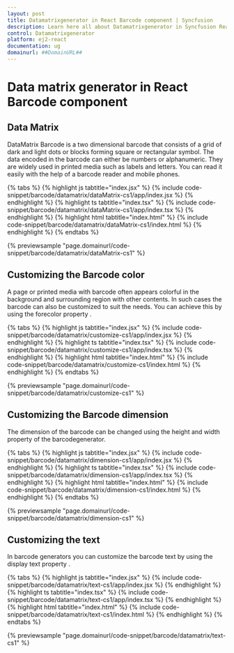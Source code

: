 ```yaml
---
layout: post
title: Datamatrixgenerator in React Barcode component | Syncfusion
description: Learn here all about Datamatrixgenerator in Syncfusion React Barcode component of Syncfusion Essential JS 2 and more.
control: Datamatrixgenerator 
platform: ej2-react
documentation: ug
domainurl: ##DomainURL##
---
```


# Data matrix generator in React Barcode component

## Data Matrix

DataMatrix Barcode is a two dimensional barcode that consists of a grid of dark and light dots or blocks forming square or rectangular symbol. The data encoded in the barcode can either be numbers or alphanumeric. They are widely used in printed media such as labels and letters. You can read it easily with the help of a barcode reader and mobile phones.

{% tabs %}
{% highlight js tabtitle="index.jsx" %}
{% include code-snippet/barcode/datamatrix/dataMatrix-cs1/app/index.jsx %}
{% endhighlight %}
{% highlight ts tabtitle="index.tsx" %}
{% include code-snippet/barcode/datamatrix/dataMatrix-cs1/app/index.tsx %}
{% endhighlight %}
{% highlight html tabtitle="index.html" %}
{% include code-snippet/barcode/datamatrix/dataMatrix-cs1/index.html %}
{% endhighlight %}
{% endtabs %}
        
{% previewsample "page.domainurl/code-snippet/barcode/datamatrix/dataMatrix-cs1" %}

## Customizing the Barcode color

A page or printed media with barcode often appears colorful in the background and surrounding region with other contents. In such cases the barcode can also be customized to suit the needs. You can achieve this by using the forecolor property .

{% tabs %}
{% highlight js tabtitle="index.jsx" %}
{% include code-snippet/barcode/datamatrix/customize-cs1/app/index.jsx %}
{% endhighlight %}
{% highlight ts tabtitle="index.tsx" %}
{% include code-snippet/barcode/datamatrix/customize-cs1/app/index.tsx %}
{% endhighlight %}
{% highlight html tabtitle="index.html" %}
{% include code-snippet/barcode/datamatrix/customize-cs1/index.html %}
{% endhighlight %}
{% endtabs %}
        
{% previewsample "page.domainurl/code-snippet/barcode/datamatrix/customize-cs1" %}

## Customizing the Barcode dimension

The dimension of the barcode can be changed using the height and width property of the barcodegenerator.

{% tabs %}
{% highlight js tabtitle="index.jsx" %}
{% include code-snippet/barcode/datamatrix/dimension-cs1/app/index.jsx %}
{% endhighlight %}
{% highlight ts tabtitle="index.tsx" %}
{% include code-snippet/barcode/datamatrix/dimension-cs1/app/index.tsx %}
{% endhighlight %}
{% highlight html tabtitle="index.html" %}
{% include code-snippet/barcode/datamatrix/dimension-cs1/index.html %}
{% endhighlight %}
{% endtabs %}
        
{% previewsample "page.domainurl/code-snippet/barcode/datamatrix/dimension-cs1" %}

## Customizing the text

In barcode generators you can customize the barcode text by using the display text property .

{% tabs %}
{% highlight js tabtitle="index.jsx" %}
{% include code-snippet/barcode/datamatrix/text-cs1/app/index.jsx %}
{% endhighlight %}
{% highlight ts tabtitle="index.tsx" %}
{% include code-snippet/barcode/datamatrix/text-cs1/app/index.tsx %}
{% endhighlight %}
{% highlight html tabtitle="index.html" %}
{% include code-snippet/barcode/datamatrix/text-cs1/index.html %}
{% endhighlight %}
{% endtabs %}
        
{% previewsample "page.domainurl/code-snippet/barcode/datamatrix/text-cs1" %}